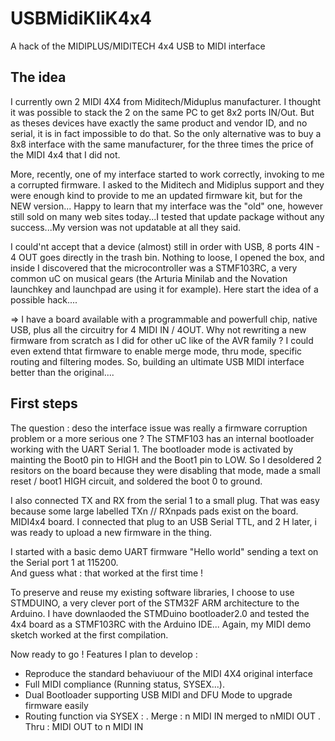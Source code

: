 # USBMidiKliK4x4
A hack of the MIDIPLUS/MIDITECH 4x4 USB to MIDI interface

## The idea
I currently own 2 MIDI 4X4 from Miditech/Miduplus manufacturer. 
I thought it was possible to stack the 2 on the same PC to get 8x2 ports IN/Out.
But as theses devices have exactly the same product and vendor ID, and no serial, it is in fact impossible to do that.
So the only alternative was to buy a 8x8 interface with the same manufacturer, for the three times the price of the MIDI 4x4 that I did not.

More, recently, one of my interface started to work correctly, invoking to me a corrupted firmware. 
I asked to the Miditech and Midiplus support and they were enough kind to provide to me an updated firmware kit, but for the NEW version...
Happy to learn that my interface was the "old" one, however still sold on many web sites today...I tested that update package 
without any success...My version was not updatable at all they said.

I could'nt accept that a device (almost) still in order with USB,  8 ports 4IN - 4 OUT goes directly in the trash bin. 
Nothing to loose, I opened the box, and inside I discovered that the microcontroller was a STMF103RC, a very common uC on musical gears 
(the Arturia Minilab and the Novation launchkey and launchpad are using it for example). 
Here start the idea of a possible hack....

=> I have a board available with a programmable and powerfull chip,  native USB, plus all the circuitry for 4 MIDI IN / 4OUT. 
Why not rewriting a new firmware from scratch as I did for other uC like of the AVR family ?
I could even extend thtat firmware to enable merge mode, thru mode, specific routing and filtering modes. 
So, building an ultimate USB MIDI interface better than the original....

## First steps

The question : deso the interface issue was really a firmware corruption problem or a more serious one ?
The STMF103 has an internal bootloader working with the UART Serial 1. The bootloader mode is activated by mainting 
the Boot0 pin to HIGH and the Boot1 pin to LOW.  So I desoldered 2 resitors on the board because they were disabling that mode, 
made a small reset / boot1 HIGH circuit, and soldered the boot 0 to ground.  

I also connected TX and RX from the serial 1 to a small plug. That was easy because some large labelled TXn // RXnpads pads exist on the board.
MIDI4x4 board.  I connected that plug to an USB Serial TTL, and 2 H later, i was ready to upload a new firmware in the thing.

I started with a basic demo UART firmware "Hello world" sending a text on the Serial port 1 at 115200.  
And guess what : that worked at the first time  !

To preserve and reuse my existing software libraries, I choose to use STMDUINO, a very clever port of the STM32F 
ARM architecture to the Arduino.  I  have downlaoded the STMDuino bootloader2.0 and tested the 4x4 board as a STMF103RC with 
the Arduino IDE... Again, my MIDI demo sketch worked at the first compilation.

Now ready to go ! 
Features I plan to develop :

- Reproduce the standard behaviuour of the MIDI 4X4 original interface
- Full MIDI compliance (Running status, SYSEX...).
- Dual Bootloader supporting USB MIDI and DFU Mode to upgrade firmware easily
- Routing function via SYSEX :
. Merge : n MIDI IN merged to nMIDI OUT
. Thru  : MIDI OUT to n MIDI IN









